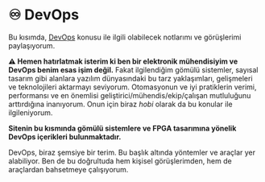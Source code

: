 # ♾️ DevOps

Bu kısımda, [DevOps](https://en.wikipedia.org/wiki/DevOps) konusu ile ilgili
olabilecek notlarımı ve görüşlerimi paylaşıyorum.

**⚠️ Hemen hatırlatmak isterim ki ben bir elektronik mühendisiyim ve
DevOps benim esas işim değil.** Fakat ilgilendiğim gömülü sistemler, sayısal
tasarım gibi alanlara yazılım dünyasındaki bu tarz yaklaşımları, gelişmeleri
ve teknolojileri aktarmayı seviyorum. Otomasyonun ve iyi pratiklerin verimi,
performansı ve en önemlisi geliştirici/mühendis/ekip/çalışan mutluluğunu
arttırdığına inanıyorum. Onun için biraz *hobi* olarak da bu konular ile
ilgileniyorum.

**Sitenin bu kısmında gömülü sistemlere ve FPGA tasarımına yönelik DevOps
içerikleri bulunmaktadır.**

DevOps, biraz şemsiye bir terim. Bu başlık altında yöntemler ve araçlar yer
alabiliyor. Ben de bu doğrultuda hem kişisel görüşlerimden, hem de araçlardan
bahsetmeye çalışıyorum.
